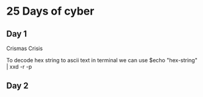 # 25 Days of cyber

## Day 1

Crismas Crisis

To decode hex string to ascii text in terminal we can use
$echo "hex-string" | xxd -r -p

## Day 2
